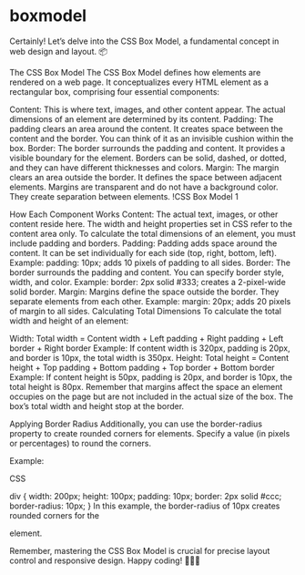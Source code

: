 # boxmodel
Certainly! Let’s delve into the CSS Box Model, a fundamental concept in web design and layout. 📦

The CSS Box Model
The CSS Box Model defines how elements are rendered on a web page. It conceptualizes every HTML element as a rectangular box, comprising four essential components:

Content: This is where text, images, and other content appear. The actual dimensions of an element are determined by its content.
Padding: The padding clears an area around the content. It creates space between the content and the border. You can think of it as an invisible cushion within the box.
Border: The border surrounds the padding and content. It provides a visible boundary for the element. Borders can be solid, dashed, or dotted, and they can have different thicknesses and colors.
Margin: The margin clears an area outside the border. It defines the space between adjacent elements. Margins are transparent and do not have a background color. They create separation between elements.
!CSS Box Model 1

How Each Component Works
Content:
The actual text, images, or other content reside here.
The width and height properties set in CSS refer to the content area only.
To calculate the total dimensions of an element, you must include padding and borders.
Padding:
Padding adds space around the content.
It can be set individually for each side (top, right, bottom, left).
Example: padding: 10px; adds 10 pixels of padding to all sides.
Border:
The border surrounds the padding and content.
You can specify border style, width, and color.
Example: border: 2px solid #333; creates a 2-pixel-wide solid border.
Margin:
Margins define the space outside the border.
They separate elements from each other.
Example: margin: 20px; adds 20 pixels of margin to all sides.
Calculating Total Dimensions
To calculate the total width and height of an element:

Width:
Total width = Content width + Left padding + Right padding + Left border + Right border
Example: If content width is 320px, padding is 20px, and border is 10px, the total width is 350px.
Height:
Total height = Content height + Top padding + Bottom padding + Top border + Bottom border
Example: If content height is 50px, padding is 20px, and border is 10px, the total height is 80px.
Remember that margins affect the space an element occupies on the page but are not included in the actual size of the box. The box’s total width and height stop at the border.

Applying Border Radius
Additionally, you can use the border-radius property to create rounded corners for elements. Specify a value (in pixels or percentages) to round the corners.

Example:

CSS

div {
  width: 200px;
  height: 100px;
  padding: 10px;
  border: 2px solid #ccc;
  border-radius: 10px;
}
In this example, the border-radius of 10px creates rounded corners for the <div> element.

Remember, mastering the CSS Box Model is crucial for precise layout control and responsive design. Happy coding! 🎨👩‍💻
